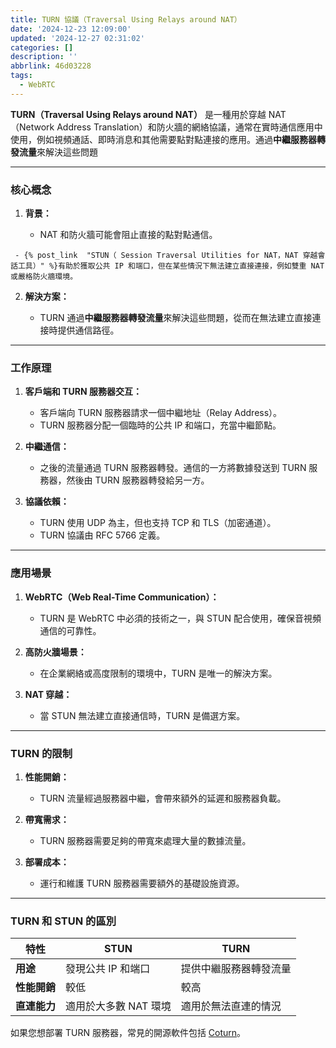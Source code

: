 ```yaml
---
title: TURN 協議（Traversal Using Relays around NAT）
date: '2024-12-23 12:09:00'
updated: '2024-12-27 02:31:02'
categories: []
description: ''
abbrlink: 46d03228
tags:
  - WebRTC
---
```

**TURN（Traversal Using Relays around NAT）** 是一種用於穿越 NAT（Network Address Translation）和防火牆的網絡協議，通常在實時通信應用中使用，例如視頻通話、即時消息和其他需要點對點連接的應用。通過**中繼服務器轉發流量**來解決這些問題

---

### **核心概念**

1. **背景：**
    
    - NAT 和防火牆可能會阻止直接的點對點通信。
 <!-- more -->
     - {% post_link  "STUN（ Session Traversal Utilities for NAT，NAT 穿越會話工具）" %}有助於獲取公共 IP 和端口，但在某些情況下無法建立直接連接，例如雙重 NAT 或嚴格防火牆環境。
2. **解決方案：**
    
    - TURN 通過**中繼服務器轉發流量**來解決這些問題，從而在無法建立直接連接時提供通信路徑。

---

### **工作原理**

1. **客戶端和 TURN 服務器交互：**
    
    - 客戶端向 TURN 服務器請求一個中繼地址（Relay Address）。
    - TURN 服務器分配一個臨時的公共 IP 和端口，充當中繼節點。
2. **中繼通信：**
    
    - 之後的流量通過 TURN 服務器轉發。通信的一方將數據發送到 TURN 服務器，然後由 TURN 服務器轉發給另一方。
3. **協議依賴：**
    
    - TURN 使用 UDP 為主，但也支持 TCP 和 TLS（加密通道）。
    - TURN 協議由 RFC 5766 定義。

---

### **應用場景**

1. **WebRTC（Web Real-Time Communication）：**
    
    - TURN 是 WebRTC 中必須的技術之一，與 STUN 配合使用，確保音視頻通信的可靠性。
2. **高防火牆場景：**
    
    - 在企業網絡或高度限制的環境中，TURN 是唯一的解決方案。
3. **NAT 穿越：**
    
    - 當 STUN 無法建立直接通信時，TURN 是備選方案。

---

### **TURN 的限制**

1. **性能開銷：**
    
    - TURN 流量經過服務器中繼，會帶來額外的延遲和服務器負載。
2. **帶寬需求：**
    
    - TURN 服務器需要足夠的帶寬來處理大量的數據流量。
3. **部署成本：**
    
    - 運行和維護 TURN 服務器需要額外的基礎設施資源。

---

### **TURN 和 STUN 的區別**

| 特性       | STUN          | TURN        |
| -------- | ------------- | ----------- |
| **用途**   | 發現公共 IP 和端口   | 提供中繼服務器轉發流量 |
| **性能開銷** | 較低            | 較高          |
| **直連能力** | 適用於大多數 NAT 環境 | 適用於無法直連的情況  |

如果您想部署 TURN 服務器，常見的開源軟件包括 [Coturn](https://github.com/coturn/coturn)。